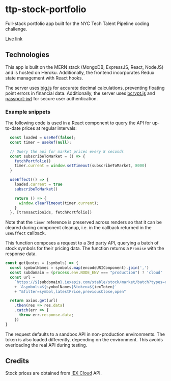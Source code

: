 # ttp-stock-portfolio
Full-stack portfolio app built for the NYC Tech Talent Pipeline coding challenge.

[Live link](https://ttp-stocks-phi.herokuapp.com/)

## Technologies
This app is built on the MERN stack (MongoDB, ExpressJS, React, NodeJS) and is hosted on Heroku. Additionally, the frontend incorporates Redux state management with React hooks.

The server uses [big.js](http://mikemcl.github.io/big.js/) for accurate decimal calculations, preventing floating point errors in financial data. Additionally, the server uses [bcrypt.js](https://www.npmjs.com/package/bcryptjs) and [passport-jwt](http://www.passportjs.org/packages/passport-jwt/) for secure user authentication.

### Example snippets
The following code is used in a React component to query the API for up-to-date prices at regular intervals:
```js
  const loaded = useRef(false);
  const timer = useRef(null);

  // Query the api for market prices every 8 seconds
  const subscribeToMarket = () => {
    fetchPortfolio()
    timer.current = window.setTimeout(subscribeToMarket, 8000)
  }

  useEffect(() => {
    loaded.current = true
    subscribeToMarket()

    return () => {
      window.clearTimeout(timer.current);
    }
  }, [transactionIds, fetchPortfolio])

```
Note that the `timer` reference is preserved across renders so that it can be cleared during component cleanup, i.e. in the callback returned in the `useEffect` callback.

This function composes a request to a 3rd party API, querying a batch of stock symbols for their pricing data. The function returns a `Promise` with the response data.
```js
const getQuotes = (symbols) => {
  const symbolNames = symbols.map(encodeURIComponent).join(',')
  const subdomain = (process.env.NODE_ENV === "production") ? 'cloud' : 'sandbox'
  const url = 
    `https://${subdomain}.iexapis.com/stable/stock/market/batch?types=quote`
    + `&symbols=${symbolNames}&token=${iexToken}`
    + "&filter=symbol,latestPrice,previousClose,open"

  return axios.get(url)
    .then(res => res.data)
    .catch(err => {
      throw err.response.data;
    })
}
```
The request defaults to a sandbox API in non-production environments. The token is also loaded differently, depending on the environment. This avoids overloading the real API during testing.

## Credits
Stock prices are obtained from [IEX Cloud](https://iexcloud.io/) API.
